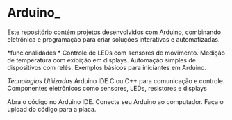 # Arduino_
Este repositório contém projetos desenvolvidos com Arduino, combinando eletrônica e programação para criar soluções interativas e automatizadas.

*funcionalidades *
Controle de LEDs com sensores de movimento.
Medição de temperatura com exibição em displays.
Automação simples de dispositivos com relés.
Exemplos básicos para iniciantes em Arduino.

*Tecnologias Utilizadas*
Arduino IDE
C ou C++ para comunicação e controle.
Componentes eletrônicos como sensores, LEDs, resistores e displays

Abra o código no Arduino IDE.
Conecte seu Arduino ao computador.
Faça o upload do código para a placa.
